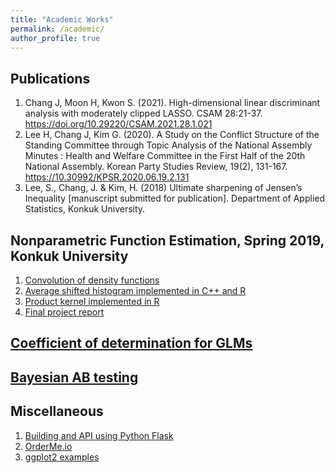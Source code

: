 ```yaml
---
title: "Academic Works"
permalink: /academic/
author_profile: true
---
```


## Publications
1. Chang J, Moon H, Kwon S. (2021). High-dimensional linear discriminant analysis with moderately clipped LASSO. CSAM 28:21-37. https://doi.org/10.29220/CSAM.2021.28.1.021
2. Lee H, Chang J, Kim G. (2020). A Study on the Conflict Structure of the Standing Committee through Topic Analysis of the National Assembly Minutes : Health and Welfare Committee in the First Half of the 20th National Assembly. Korean Party Studies Review, 19(2), 131-167. https://10.30992/KPSR.2020.06.19.2.131
3. Lee, S., Chang, J. & Kim, H. (2018) Ultimate sharpening of Jensen’s Inequality [manuscript submitted for publication]. Department of Applied Statistics, Konkuk University.
## Nonparametric Function Estimation, Spring 2019, Konkuk University
1. <a href='https://jaehochang92.github.io/_pages/academic/convolution.html' target='_blank'>Convolution of density functions</a>
2. <a href='ash' target='_blank'>Average shifted histogram implemented in C++ and R</a>
3. <a href='https://cjhsfl.shinyapps.io/ProductKernel' target='_blank'>Product kernel implemented in R</a>
4. <a href='https://jaehochang92.github.io/_pages/academic/nfefinal.html' target='_blank'>Final project report</a>

## <a href='https://jaehochang92.github.io/_pages/academic/glm_det.pdf' target='_blank'>Coefficient of determination for GLMs</a>

## <a href='https://jaehochang92.github.io/_pages/academic/bayesab.html' target='_blank'> Bayesian AB testing</a>

## Miscellaneous
1. <a href='mdr' target='_blank'>Building and API using Python Flask</a>
2. <a href="https://cjhsfl.shinyapps.io/OrderMe" target='_blank'>OrderMe.io</a>
3. <a href="https://jaehochang92.github.io/_pages/academic/gg.html" target='_blank'>ggplot2 examples</a>